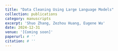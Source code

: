 ```yaml
---
title: "Data Cleaning Using Large Language Models"
collection: publications
category: manuscripts
excerpt: 'Shuo Zhang, Zezhou Huang, Eugene Wu'
date: 2024-12-31
venue: '[Coming soon]'
paperurl: # ''
citation: # ''
---
```

